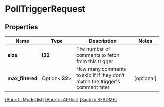 # PollTriggerRequest

## Properties

Name | Type | Description | Notes
------------ | ------------- | ------------- | -------------
**size** | **i32** | The number of comments to fetch from this trigger | 
**max_filtered** | Option<**i32**> | How many comments to skip if if they don't match the trigger's comment filter | [optional]

[[Back to Model list]](../README.md#documentation-for-models) [[Back to API list]](../README.md#documentation-for-api-endpoints) [[Back to README]](../README.md)


